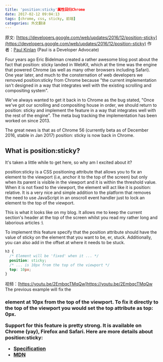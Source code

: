 ```yaml
---
title: 'position:sticky'属性回归Chrome
date: 2017-02-12 09:04:13
tags: [chrome, css, sticky, 前端]
categories: 外文翻译
---
```


原文:
[https://developers.google.com/web/updates/2016/12/position-sticky](https://developers.google.com/web/updates/2016/12/position-sticky)
作者：[Paul Kinlan](https://developers.google.com/web/resources/contributors#paulkinlan) (Paul is a Developer Advocate)

Four years ago Eric Bidelman created a rather awesome blog post about the fact that position: sticky landed in WebKit, which at the time was the engine that powered Chrome (as well as many other browsers including Safari). One year later, and much to the consternation of web developers we removed position:sticky from Chrome because "the current implementation isn't designed in a way that integrates well with the existing scrolling and compositing system".

We've always wanted to get it back in to Chrome as the bug stated, "Once we've got our scrolling and compositing house in order, we should return to position: sticky and implement the feature in a way that integrates well with the rest of the engine". The meta bug tracking the implementation has been worked on since 2013.

The great news is that as of Chrome 56 (currently beta as of December 2016, stable in Jan 2017) position: sticky is now back in Chrome.


## What is position:sticky?

It's taken a little while to get here, so why am I excited about it?

position:sticky is a CSS positioning attribute that allows you to fix an element to the viewport (i.e, anchor it to the top of the screen) but only when its parent is visible in the viewport and it is within the threshold value. When it is not fixed to the viewport, the element will act like it is position: relative. It is a very nice and simple addition to the platform that removes the need to use JavaScript in an onscroll event handler just to lock an element to the top of the viewport.

This is what it looks like on my blog. It allows me to keep the current section's header at the top of the screen whilst you read my rather long and laborious articles :\


To implement this feature specify that the position attribute should have the value of sticky on the element that you want to be, er, stuck. Additionally, you can also add in the offset at where it needs to be stuck.


```CSS
h3 {
  /* Element will be 'fixed' when it ... */
  position: sticky;
  /* ... is 10px from the top of the viewport */
  top: 10px;
}
```

视频：[https://youtu.be/2EmbqcTMqQw]https://youtu.be/2EmbqcTMqQw
The previous example will fix the <h3> element at 10px from the top of the viewport. To fix it directly to the top of the viewport you would set the top attribute as top: 0px.

Support for this feature is pretty strong. It is available on Chrome (yay), Firefox and Safari. Here are more details about position:sticky:

- [Specification](https://drafts.csswg.org/css-position/#sticky-pos)
- [MDN](https://developer.mozilla.org/en/docs/Web/CSS/position#Sticky_positioning)
